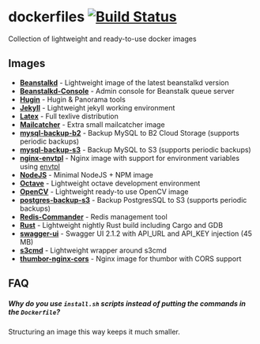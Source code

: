 dockerfiles [![Build Status](https://travis-ci.org/schickling/dockerfiles.svg)](https://travis-ci.org/schickling/dockerfiles)
===========

Collection of lightweight and ready-to-use docker images

## Images

* **[Beanstalkd](https://github.com/schickling/dockerfiles/tree/master/beanstalkd)** - Lightweight image of the latest beanstalkd version
* **[Beanstalkd-Console](https://github.com/schickling/dockerfiles/tree/master/beanstalkd-console)** - Admin console for Beanstalk queue server
* **[Hugin](https://github.com/schickling/dockerfiles/tree/master/hugin)** - Hugin & Panorama tools
* **[Jekyll](https://github.com/schickling/dockerfiles/tree/master/jekyll)** - Lightweight jekyll working environment
* **[Latex](https://github.com/schickling/dockerfiles/tree/master/latex)** - Full texlive distribution
* **[Mailcatcher](https://github.com/schickling/dockerfiles/tree/master/mailcatcher)** - Extra small mailcatcher image
* **[mysql-backup-b2](https://github.com/danstreeter/dockerfiles/tree/master/mysql-backup-b2)** - Backup MySQL to B2 Cloud Storage (supports periodic backups)
* **[mysql-backup-s3](https://github.com/schickling/dockerfiles/tree/master/mysql-backup-s3)** - Backup MySQL to S3 (supports periodic backups)
* **[nginx-envtpl](https://github.com/schickling/dockerfiles/tree/master/nginx-envtpl)** - Nginx image with support for environment variables using [envtpl](https://github.com/andreasjansson/envtpl)
* **[NodeJS](https://github.com/schickling/dockerfiles/tree/master/nodejs)** - Minimal NodeJS + NPM image
* **[Octave](https://github.com/schickling/dockerfiles/tree/master/octave)** - Lightweight octave development environment
* **[OpenCV](https://github.com/schickling/dockerfiles/tree/master/opencv)** - Lightweight ready-to use OpenCV image
* **[postgres-backup-s3](https://github.com/schickling/dockerfiles/tree/master/postgres-backup-s3)** - Backup PostgresSQL to S3 (supports periodic backups)
* **[Redis-Commander](https://github.com/schickling/dockerfiles/tree/master/redis-commander)** - Redis management tool
* **[Rust](https://github.com/schickling/dockerfiles/tree/master/rust)** - Lightweight nightly Rust build including Cargo and GDB
* **[swagger-ui](https://github.com/schickling/dockerfiles/tree/master/swagger-ui)** - Swagger UI 2.1.2 with API_URL and API_KEY injection (45 MB)
* **[s3cmd](https://github.com/schickling/dockerfiles/tree/master/s3cmd)** - Lightweight wrapper around s3cmd
* **[thumbor-nginx-cors](https://github.com/schickling/dockerfiles/tree/master/thumbor-nginx-cors)** - Nginx image for thumbor with CORS support

## FAQ

##### Why do you use `install.sh` scripts instead of putting the commands in the `Dockerfile`?

Structuring an image this way keeps it much smaller.
